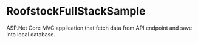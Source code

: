 # RoofstockFullStackSample
ASP.Net Core MVC application that fetch data from API endpoint and save into local database.
